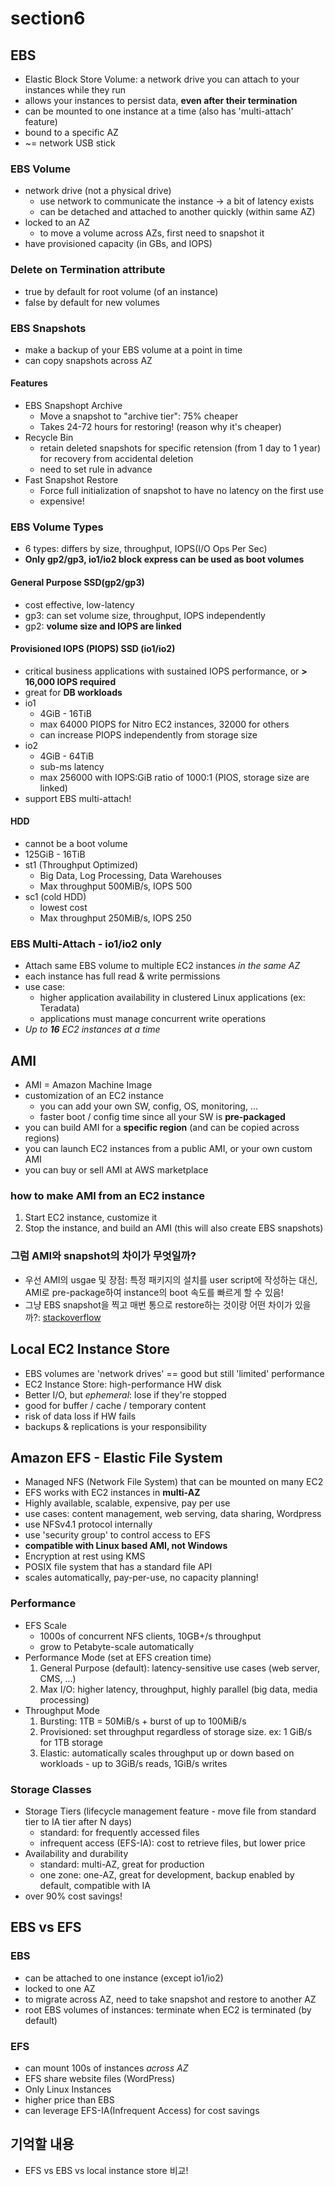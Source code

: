# section6

## EBS

- Elastic Block Store Volume: a network drive you can attach to your instances while they run
- allows your instances to persist data, **even after their termination**
- can be mounted to one instance at a time (also has 'multi-attach' feature)
- bound to a specific AZ
- ~= network USB stick

### EBS Volume

- network drive (not a physical drive)
    - use network to communicate the instance -> a bit of latency exists
    - can be detached and attached to another quickly (within same AZ)
- locked to an AZ
    - to move a volume across AZs, first need to snapshot it
- have provisioned capacity (in GBs, and IOPS)

### Delete on Termination attribute

- true by default for root volume (of an instance)
- false by default for new volumes

### EBS Snapshots

- make a backup of your EBS volume at a point in time
- can copy snapshots across AZ

#### Features

- EBS Snapshopt Archive
    - Move a snapshot to "archive tier": 75% cheaper
    - Takes 24-72 hours for restoring! (reason why it's cheaper)
- Recycle Bin
    - retain deleted snapshots for specific retension (from 1 day to 1 year) for recovery from accidental deletion
    - need to set rule in advance
- Fast Snapshot Restore
    - Force full initialization of snapshot to have no latency on the first use
    - expensive!

### EBS Volume Types

- 6 types: differs by size, throughput, IOPS(I/O Ops Per Sec)
- **Only gp2/gp3, io1/io2 block express can be used as boot volumes**

#### General Purpose SSD(gp2/gp3)

- cost effective, low-latency
- gp3: can set volume size, throughput, IOPS independently
- gp2: **volume size and IOPS are linked**

#### Provisioned IOPS (PIOPS) SSD (io1/io2)

- critical business applications with sustained IOPS performance, or **> 16,000 IOPS required**
- great for **DB workloads**
- io1
    - 4GiB - 16TiB
    - max 64000 PIOPS for Nitro EC2 instances, 32000 for others
    - can increase PIOPS independently from storage size
- io2
    - 4GiB - 64TiB
    - sub-ms latency
    - max 256000 with IOPS:GiB ratio of 1000:1 (PIOS, storage size are linked)
- support EBS multi-attach!

#### HDD

- cannot be a boot volume
- 125GiB - 16TiB
- st1 (Throughput Optimized)
    - Big Data, Log Processing, Data Warehouses
    - Max throughput 500MiB/s, IOPS 500
- sc1 (cold HDD)
    - lowest cost
    - Max throughput 250MiB/s, IOPS 250

### EBS Multi-Attach - io1/io2 only

- Attach same EBS volume to multiple EC2 instances *in the same AZ*
- each instance has full read & write permissions
- use case:
    - higher application availability in clustered Linux applications (ex: Teradata)
    - applications must manage concurrent write operations
- *Up to **16** EC2 instances at a time*

## AMI

- AMI = Amazon Machine Image
- customization of an EC2 instance
    - you can add your own SW, config, OS, monitoring, ...
    - faster boot / config time since all your SW is **pre-packaged**
- you can build AMI for a **specific region** (and can be copied across regions)
- you can launch EC2 instances from a public AMI, or your own custom AMI
- you can buy or sell AMI at AWS marketplace

### how to make AMI from an EC2 instance

1. Start EC2 instance, customize it
2. Stop the instance, and build an AMI (this will also create EBS snapshots)

### 그럼 AMI와 snapshot의 차이가 무엇일까?

- 우선 AMI의 usgae 및 장점: 특정 패키지의 설치를 user script에 작성하는 대신, AMI로 pre-package하여 instance의 boot 속도를 빠르게 할 수 있음!
- 그냥 EBS snapshot을 찍고 매번 통으로 restore하는 것이랑 어떤 차이가 있을까?: [stackoverflow](https://stackoverflow.com/a/54157492)

## Local EC2 Instance Store

- EBS volumes are 'network drives' == good but still 'limited' performance
- EC2 Instance Store: high-performance HW disk
- Better I/O, but *ephemeral*: lose if they're stopped
- good for buffer / cache / temporary content
- risk of data loss if HW fails
- backups & replications is your responsibility

## Amazon EFS - Elastic File System

- Managed NFS (Network File System) that can be mounted on many EC2
- EFS works with EC2 instances in **multi-AZ**
- Highly available, scalable, expensive, pay per use
- use cases: content management, web serving, data sharing, Wordpress
- use NFSv4.1 protocol internally
- use 'security group' to control access to EFS
- **compatible with Linux based AMI, not Windows**
- Encryption at rest using KMS
- POSIX file system that has a standard file API
- scales automatically, pay-per-use, no capacity planning!

### Performance

- EFS Scale
    - 1000s of concurrent NFS clients, 10GB+/s throughput
    - grow to Petabyte-scale automatically
- Performance Mode (set at EFS creation time)
    1. General Purpose (default): latency-sensitive use cases (web server, CMS, ...)
    2. Max I/O: higher latency, throughput, highly parallel (big data, media processing)
- Throughput Mode
    1. Bursting: 1TB = 50MiB/s + burst of up to 100MiB/s
    2. Provisioned: set throughput regardless of storage size. ex: 1 GiB/s for 1TB storage
    3. Elastic: automatically scales throughput up or down based on workloads - up to 3GiB/s reads, 1GiB/s writes

### Storage Classes

- Storage Tiers (lifecycle management feature - move file from standard tier to IA tier after N days)
    - standard: for frequently accessed files
    - infrequent access (EFS-IA): cost to retrieve files, but lower price
- Availability and durability
    - standard: multi-AZ, great for production
    - one zone: one-AZ, great for development, backup enabled by default, compatible with IA
- over 90% cost savings!

## EBS vs EFS

### EBS

- can be attached to one instance (except io1/io2)
- locked to one AZ
- to migrate across AZ, need to take snapshot and restore to another AZ
- root EBS volumes of instances: terminate when EC2 is terminated (by default)

### EFS

- can mount 100s of instances *across AZ*
- EFS share website files (WordPress)
- Only Linux Instances
- higher price than EBS
- can leverage EFS-IA(Infrequent Access) for cost savings

## 기억할 내용

- EFS vs EBS vs local instance store 비교!
